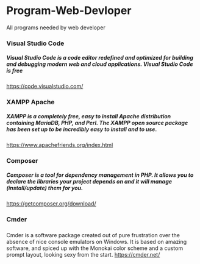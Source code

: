 # Program-Web-Devloper
All programs needed by web developer

### Visual Studio Code 
##### Visual Studio Code is a code editor redefined and optimized for building and debugging modern web and cloud applications. Visual Studio Code is free
https://code.visualstudio.com/
### XAMPP Apache
##### XAMPP is a completely free, easy to install Apache distribution containing MariaDB, PHP, and Perl. The XAMPP open source package has been set up to be incredibly easy to install and to use.
https://www.apachefriends.org/index.html
### Composer 
##### Composer is a tool for dependency management in PHP. It allows you to declare the libraries your project depends on and it will manage (install/update) them for you.
https://getcomposer.org/download/
### Cmder 
##### 
Cmder is a software package created out of pure frustration over the absence of nice console emulators on Windows. It is based on amazing software, and spiced up with the Monokai color scheme and a custom prompt layout, looking sexy from the start.
https://cmder.net/

